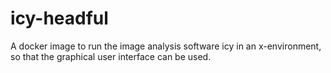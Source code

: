 # icy-headful
A docker image to run the image analysis software icy in an x-environment, so that the graphical user interface can be used.
